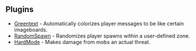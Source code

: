 ## Plugins

 - [Greentext](https://github.com/mintoyatsu/bukkit-plugins/tree/master/Greentext) - Automatically colorizes player messages to be like certain imageboards.
 - [RandomSpawn](https://github.com/mintoyatsu/bukkit-plugins/tree/master/RandomSpawn) - Randomizes player spawns within a user-defined zone.
 - [HardMode](https://github.com/mintoyatsu/bukkit-plugins/tree/master/HardMode) - Makes damage from mobs an actual threat.
